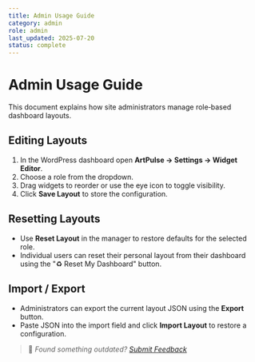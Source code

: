 ```yaml
---
title: Admin Usage Guide
category: admin
role: admin
last_updated: 2025-07-20
status: complete
---
```

# Admin Usage Guide

This document explains how site administrators manage role‑based dashboard layouts.

## Editing Layouts
1. In the WordPress dashboard open **ArtPulse → Settings → Widget Editor**.
2. Choose a role from the dropdown.
3. Drag widgets to reorder or use the eye icon to toggle visibility.
4. Click **Save Layout** to store the configuration.

## Resetting Layouts
- Use **Reset Layout** in the manager to restore defaults for the selected role.
- Individual users can reset their personal layout from their dashboard using the "♻ Reset My Dashboard" button.

## Import / Export
- Administrators can export the current layout JSON using the **Export** button.
- Paste JSON into the import field and click **Import Layout** to restore a configuration.

> 💬 *Found something outdated? [Submit Feedback](../../feedback.md)*
